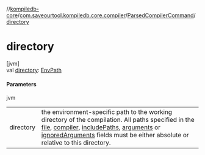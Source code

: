 //[kompiledb-core](../../../index.md)/[com.saveourtool.kompiledb.core.compiler](../index.md)/[ParsedCompilerCommand](index.md)/[directory](directory.md)

# directory

[jvm]\
val [directory](directory.md): [EnvPath](../../com.saveourtool.kompiledb.core/-env-path/index.md)

#### Parameters

jvm

| | |
|---|---|
| directory | the environment-specific path to the working directory of the compilation. All paths specified in the [file](file.md), [compiler](compiler.md), [includePaths](include-paths.md), [arguments](arguments.md) or [ignoredArguments](ignored-arguments.md) fields must be either absolute or relative to this directory. |
